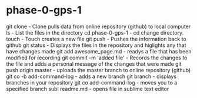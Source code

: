 # phase-0-gps-1
git clone - Clone pulls data from online repository (github) to local computer
ls - List the files in the directory
cd phase-0-gps-1 - cd change directory.
touch - Touch creates a new file
git push - Pushes the information back to github
git status - Displays the files in the repository and higlights any that have changes made
git add awesome_page.md - readys a file that has been modified for recording
git commit -m 'added file' - Records the changes to the file and adds a personal message of the changes that were made
git push origin master - uploads the master branch to online repository (github)
git co -b add-command-log - adds a new branch
git branch - displays branches in your repository
git co add-command-log - moves you to a specified branch
subl readme.md - opens file in sublime text editor